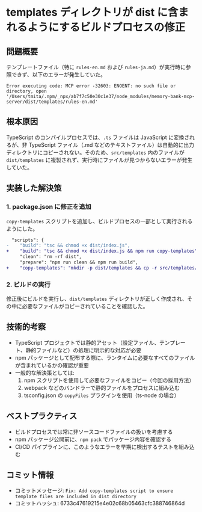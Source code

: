 # templates ディレクトリが dist に含まれるようにするビルドプロセスの修正

## 問題概要
テンプレートファイル（特に `rules-en.md` および `rules-ja.md`）が実行時に参照できず、以下のエラーが発生していた。

```
Error executing code: MCP error -32603: ENOENT: no such file or directory, open '/Users/tmita/.npm/_npx/ab7f7c50e30c1e37/node_modules/memory-bank-mcp-server/dist/templates/rules-en.md'
```

## 根本原因
TypeScript のコンパイルプロセスでは、`.ts` ファイルは JavaScript に変換されるが、非 TypeScript ファイル（.md などのテキストファイル）は自動的に出力ディレクトリにコピーされない。そのため、`src/templates` 内のファイルが `dist/templates` に複製されず、実行時にファイルが見つからないエラーが発生していた。

## 実装した解決策

### 1. package.json に修正を追加
`copy-templates` スクリプトを追加し、ビルドプロセスの一部として実行されるようにした。

```diff
  "scripts": {
-    "build": "tsc && chmod +x dist/index.js",
+    "build": "tsc && chmod +x dist/index.js && npm run copy-templates",
     "clean": "rm -rf dist",
     "prepare": "npm run clean && npm run build",
+    "copy-templates": "mkdir -p dist/templates && cp -r src/templates/* dist/templates/",
```

### 2. ビルドの実行
修正後にビルドを実行し、`dist/templates` ディレクトリが正しく作成され、その中に必要なファイルがコピーされていることを確認した。

## 技術的考察
- TypeScript プロジェクトでは静的アセット（設定ファイル、テンプレート、静的ファイルなど）の処理に明示的な対応が必要
- npm パッケージとして配布する際に、ランタイムに必要なすべてのファイルが含まれているかの確認が重要
- 一般的な解決策としては:
  1. npm スクリプトを使用して必要なファイルをコピー（今回の採用方法）
  2. webpack などのバンドラーで静的ファイルをプロセスに組み込む
  3. tsconfig.json の `copyFiles` プラグインを使用（ts-node の場合）

## ベストプラクティス
- ビルドプロセスでは常に非ソースコードファイルの扱いを考慮する
- npm パッケージ公開前に、`npm pack` でパッケージ内容を確認する
- CI/CD パイプラインに、このようなエラーを早期に検出するテストを組み込む

## コミット情報
- コミットメッセージ: `Fix: Add copy-templates script to ensure template files are included in dist directory`
- コミットハッシュ: 6733c47619215e4e02c68b05463cfc388746864d
